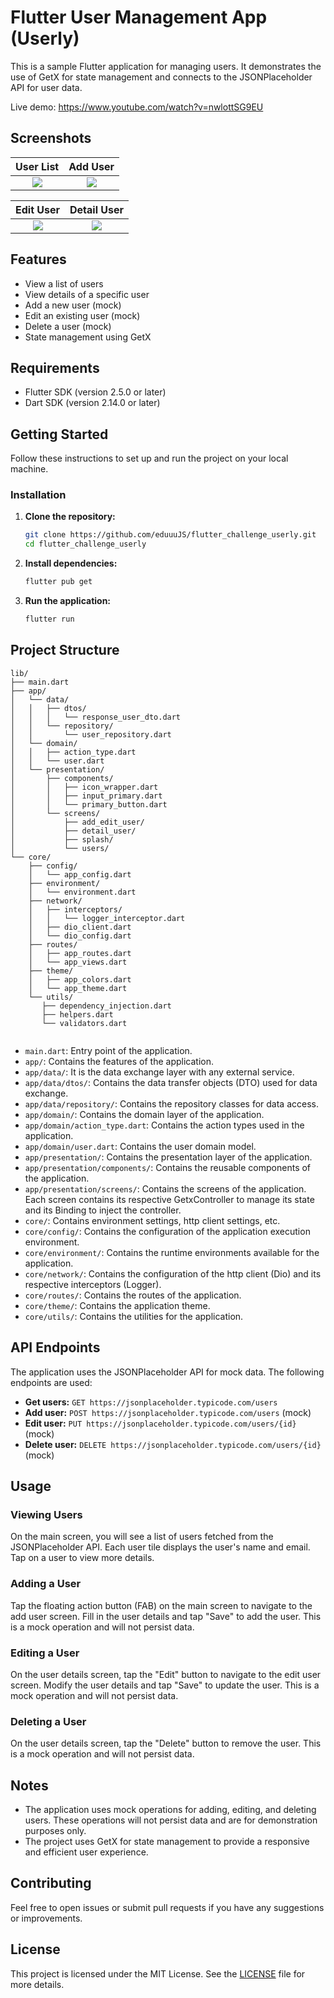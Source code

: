 # Flutter User Management App (Userly)

This is a sample Flutter application for managing users. It demonstrates the use of GetX for state management and connects to the JSONPlaceholder API for user data.

Live demo: https://www.youtube.com/watch?v=nwlottSG9EU

## Screenshots

|         User List         |           Add User           |
| :-----------------------: | :--------------------------: |
| ![](assets/img/users.png) | ![](assets/img/add_user.png) |

|           Edit User           |           Detail User           |
| :---------------------------: | :-----------------------------: |
| ![](assets/img/edit_user.png) | ![](assets/img/detail_user.png) |

## Features

- View a list of users
- View details of a specific user
- Add a new user (mock)
- Edit an existing user (mock)
- Delete a user (mock)
- State management using GetX

## Requirements

- Flutter SDK (version 2.5.0 or later)
- Dart SDK (version 2.14.0 or later)

## Getting Started

Follow these instructions to set up and run the project on your local machine.

### Installation

1. **Clone the repository:**

   ```bash
   git clone https://github.com/eduuuJS/flutter_challenge_userly.git
   cd flutter_challenge_userly
   ```

2. **Install dependencies:**

   ```bash
   flutter pub get
   ```

3. **Run the application:**

   ```bash
   flutter run
   ```

## Project Structure

```plaintext
lib/
├── main.dart
├── app/
│   └── data/
│   │   ├── dtos/
│   │   │   └── response_user_dto.dart
│   │   └── repository/
│   │       └── user_repository.dart
│   └── domain/
│   │   ├── action_type.dart
│   │   └── user.dart
│   └── presentation/
│       ├── components/
│       │   ├── icon_wrapper.dart
│       │   ├── input_primary.dart
│       │   └── primary_button.dart
│       └── screens/
│           ├── add_edit_user/
│           ├── detail_user/
│           ├── splash/
│           └── users/
└── core/
    ├── config/
    │   └── app_config.dart
    ├── environment/
    │   └── environment.dart
    ├── network/
    │   ├── interceptors/
    │   │   └── logger_interceptor.dart
    │   ├── dio_client.dart
    │   └── dio_config.dart
    ├── routes/
    │   ├── app_routes.dart
    │   └── app_views.dart
    ├── theme/
    │   ├── app_colors.dart
    │   └── app_theme.dart
    └── utils/
       ├── dependency_injection.dart
       ├── helpers.dart
       └── validators.dart


```

- `main.dart`: Entry point of the application.
- `app/`: Contains the features of the application.
- `app/data/`: It is the data exchange layer with any external service.
- `app/data/dtos/`: Contains the data transfer objects (DTO) used for data exchange.
- `app/data/repository/`: Contains the repository classes for data access.
- `app/domain/`: Contains the domain layer of the application.
- `app/domain/action_type.dart`: Contains the action types used in the application.
- `app/domain/user.dart`: Contains the user domain model.
- `app/presentation/`: Contains the presentation layer of the application.
- `app/presentation/components/`: Contains the reusable components of the application.
- `app/presentation/screens/`: Contains the screens of the application. Each screen contains its respective GetxController to manage its state and its Binding to inject the controller.
- `core/`: Contains environment settings, http client settings, etc.
- `core/config/`: Contains the configuration of the application execution environment.
- `core/environment/`: Contains the runtime environments available for the application.
- `core/network/`: Contains the configuration of the http client (Dio) and its respective interceptors (Logger).
- `core/routes/`: Contains the routes of the application.
- `core/theme/`: Contains the application theme.
- `core/utils/`: Contains the utilities for the application.

## API Endpoints

The application uses the JSONPlaceholder API for mock data. The following endpoints are used:

- **Get users:** `GET https://jsonplaceholder.typicode.com/users`
- **Add user:** `POST https://jsonplaceholder.typicode.com/users` (mock)
- **Edit user:** `PUT https://jsonplaceholder.typicode.com/users/{id}` (mock)
- **Delete user:** `DELETE https://jsonplaceholder.typicode.com/users/{id}` (mock)

## Usage

### Viewing Users

On the main screen, you will see a list of users fetched from the JSONPlaceholder API. Each user tile displays the user's name and email. Tap on a user to view more details.

### Adding a User

Tap the floating action button (FAB) on the main screen to navigate to the add user screen. Fill in the user details and tap "Save" to add the user. This is a mock operation and will not persist data.

### Editing a User

On the user details screen, tap the "Edit" button to navigate to the edit user screen. Modify the user details and tap "Save" to update the user. This is a mock operation and will not persist data.

### Deleting a User

On the user details screen, tap the "Delete" button to remove the user. This is a mock operation and will not persist data.

## Notes

- The application uses mock operations for adding, editing, and deleting users. These operations will not persist data and are for demonstration purposes only.
- The project uses GetX for state management to provide a responsive and efficient user experience.

## Contributing

Feel free to open issues or submit pull requests if you have any suggestions or improvements.

## License

This project is licensed under the MIT License. See the [LICENSE](LICENSE) file for more details.
